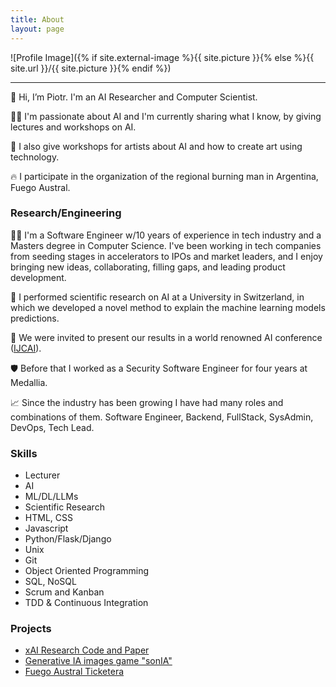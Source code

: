 ```yaml
---
title: About
layout: page
---
```

![Profile Image]({% if site.external-image %}{{ site.picture }}{% else %}{{ site.url }}/{{ site.picture }}{% endif %})

---

👋 Hi, I’m Piotr. I'm an AI Researcher and Computer Scientist.

👨‍🏫 I'm passionate about AI and I'm currently sharing what I know, by giving lectures and workshops on AI. 

🎨 I also give workshops for artists about AI and how to create art using technology.

🔥 I participate in the organization of the regional burning man in Argentina, Fuego Austral.

### Research/Engineering

🧑‍💻 I'm a Software Engineer w/10 years of experience in tech industry and a Masters degree in Computer Science. I've been working in tech companies from seeding stages in accelerators to IPOs and market leaders, and I enjoy bringing new ideas, collaborating, filling gaps, and leading product development.

🧠 I performed scientific research on AI at a University in Switzerland, in which we developed a novel method to explain the machine learning models predictions.

📝 We were invited to present our results in a world renowned AI conference ([IJCAI](www.ijcai.org/proceedings/2022/104)).

🛡️ Before that I worked as a Security Software Engineer for four years at Medallia.

📈 Since the industry has been growing I have had many roles and combinations of them. Software Engineer, Backend, FullStack, SysAdmin, DevOps, Tech Lead.

### Skills

- Lecturer
- AI
- ML/DL/LLMs
- Scientific Research
- HTML, CSS
- Javascript
- Python/Flask/Django
- Unix
- Git
- Object Oriented Programming
- SQL, NoSQL
- Scrum and Kanban
- TDD & Continuous Integration

### Projects

- [xAI Research Code and Paper](https://github.com/piotromashov/baycon)
- [Generative IA images game "sonIA"](https://github.com/piotromashov/sonIA)
- [Fuego Austral Ticketera](https://github.com/fuegoaustral/ticketera)